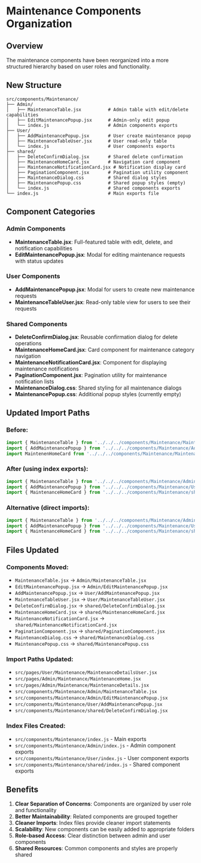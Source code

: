 # Maintenance Components Organization

## Overview

The maintenance components have been reorganized into a more structured hierarchy based on user roles and functionality.

## New Structure

```
src/components/Maintenance/
├── Admin/
│   ├── MaintenanceTable.jsx          # Admin table with edit/delete capabilities
│   ├── EditMaintenancePopup.jsx      # Admin-only edit popup
│   └── index.js                      # Admin components exports
├── User/
│   ├── AddMaintenancePopup.jsx       # User create maintenance popup
│   ├── MaintenanceTableUser.jsx      # User read-only table
│   └── index.js                      # User components exports
├── shared/
│   ├── DeleteConfirmDialog.jsx       # Shared delete confirmation
│   ├── MaintenanceHomeCard.jsx       # Navigation card component
│   ├── MaintenanceNotificationCard.jsx # Notification display card
│   ├── PaginationComponent.jsx       # Pagination utility component
│   ├── MaintenanceDialog.css         # Shared dialog styles
│   ├── MaintenancePopup.css          # Shared popup styles (empty)
│   └── index.js                      # Shared components exports
└── index.js                          # Main exports file
```

## Component Categories

### Admin Components

- **MaintenanceTable.jsx**: Full-featured table with edit, delete, and notification capabilities
- **EditMaintenancePopup.jsx**: Modal for editing maintenance requests with status updates

### User Components

- **AddMaintenancePopup.jsx**: Modal for users to create new maintenance requests
- **MaintenanceTableUser.jsx**: Read-only table view for users to see their requests

### Shared Components

- **DeleteConfirmDialog.jsx**: Reusable confirmation dialog for delete operations
- **MaintenanceHomeCard.jsx**: Card component for maintenance category navigation
- **MaintenanceNotificationCard.jsx**: Component for displaying maintenance notifications
- **PaginationComponent.jsx**: Pagination utility for maintenance notification lists
- **MaintenanceDialog.css**: Shared styling for all maintenance dialogs
- **MaintenancePopup.css**: Additional popup styles (currently empty)

## Updated Import Paths

### Before:

```javascript
import { MaintenanceTable } from '../../../components/Maintenance/MaintenanceTable.jsx';
import { AddMaintenancePopup } from '../../../components/Maintenance/AddMaintenancePopup.jsx';
import MaintenenHomeCard from '../../../components/Maintenance/MaintenanceHomeCard';
```

### After (using index exports):

```javascript
import { MaintenanceTable } from '../../../components/Maintenance/Admin';
import { AddMaintenancePopup } from '../../../components/Maintenance/User';
import { MaintenanceHomeCard } from '../../../components/Maintenance/shared';
```

### Alternative (direct imports):

```javascript
import { MaintenanceTable } from '../../../components/Maintenance/Admin/MaintenanceTable.jsx';
import { AddMaintenancePopup } from '../../../components/Maintenance/User/AddMaintenancePopup.jsx';
import { MaintenanceHomeCard } from '../../../components/Maintenance/shared/MaintenanceHomeCard.jsx';
```

## Files Updated

### Components Moved:

- `MaintenanceTable.jsx` → `Admin/MaintenanceTable.jsx`
- `EditMaintenancePopup.jsx` → `Admin/EditMaintenancePopup.jsx`
- `AddMaintenancePopup.jsx` → `User/AddMaintenancePopup.jsx`
- `MaintenanceTableUser.jsx` → `User/MaintenanceTableUser.jsx`
- `DeleteConfirmDialog.jsx` → `shared/DeleteConfirmDialog.jsx`
- `MaintenanceHomeCard.jsx` → `shared/MaintenanceHomeCard.jsx`
- `MaintenanceNotificationCard.jsx` → `shared/MaintenanceNotificationCard.jsx`
- `PaginationComponent.jsx` → `shared/PaginationComponent.jsx`
- `MaintenanceDialog.css` → `shared/MaintenanceDialog.css`
- `MaintenancePopup.css` → `shared/MaintenancePopup.css`

### Import Paths Updated:

- `src/pages/User/Maintenance/MaintenanceDetailsUser.jsx`
- `src/pages/Admin/Maintenance/MaintenanceHome.jsx`
- `src/pages/Admin/Maintenance/MaintenanceDetails.jsx`
- `src/components/Maintenance/Admin/MaintenanceTable.jsx`
- `src/components/Maintenance/Admin/EditMaintenancePopup.jsx`
- `src/components/Maintenance/User/AddMaintenancePopup.jsx`
- `src/components/Maintenance/shared/DeleteConfirmDialog.jsx`

### Index Files Created:

- `src/components/Maintenance/index.js` - Main exports
- `src/components/Maintenance/Admin/index.js` - Admin component exports
- `src/components/Maintenance/User/index.js` - User component exports
- `src/components/Maintenance/shared/index.js` - Shared component exports

## Benefits

1. **Clear Separation of Concerns**: Components are organized by user role and functionality
2. **Better Maintainability**: Related components are grouped together
3. **Cleaner Imports**: Index files provide cleaner import statements
4. **Scalability**: New components can be easily added to appropriate folders
5. **Role-based Access**: Clear distinction between admin and user components
6. **Shared Resources**: Common components and styles are properly shared
